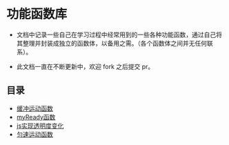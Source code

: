 # 功能函数库
* 文档中记录一些自己在学习过程中经常用到的一些各种功能函数，通过自己将其整理并封装成独立的函数体，以备用之需。（各个函数体之间并无任何联系）。

* 此文档一直在不断更新中，欢迎 fork 之后提交 pr。
## 目录
* [缓冲运动函数](https://github.com/zlluGitHub/MyFunctionLibrary/blob/master/Buffer-movement/Buffer-movement.js)<br />
* [myReady函数](https://github.com/zlluGitHub/MyFunctionLibrary/blob/master/myReady/myReady.js)<br />
* [js实现透明度变化](https://github.com/zlluGitHub/MyFunctionLibrary/blob/master/Buffer-movement/opacity-chang.js)<br />
* [匀速运动函数](https://github.com/zlluGitHub/MyFunctionLibrary/blob/master/Buffer-movement/uniform-motion.js)<br />
